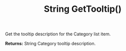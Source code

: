 ﻿---
uid: crmscript_ref_NSCategory_GetTooltip
title: String GetTooltip()
intellisense: NSCategory.GetTooltip
keywords: NSCategory, GetTooltip
so.topic: reference
---

Get the tooltip description for the Category list item.

**Returns:** String Category tooltip description.

